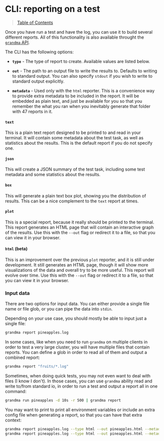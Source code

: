 # CLI: reporting on a test

> [Table of Contents](readme.md)

Once you have run a test and have the log, you can use it to build several different reports. All of this functionality is also available throught the [`grandma` API](api-grandma-report.md).

The CLI has the following options:

- **`type`** - The type of report to create. Available values are listed below.

- **`out`** - The path to an output file to write the results to. Defaults to writing to standard output. You can also specify `stdout` if you wish to write to standard output explicitly.

- **`metadata`** - Used only with the `html` reporter. This is a convenience way to provide extra metadata to be included in the report. It will be embedded as plain text, and just be available for you so that you remember the what you ran when you inevitably generate that folder with 47 reports in it.

#### `text`

This is a plain text report designed to be printed to and read in your terminal. It will contain some metadata about the test task, as well as statistics about the results. This is the default report if you do not specify one.

#### `json`

This will create a JSON summary of the test task, including some test metadata and some statistics about the results.

#### `box`

This will generate a plain text box plot, showing you the distribution of results. This can be a nice complement to the `text` report at times.

#### `plot`

This is a special report, because it really should be printed to the terminal. This report generates an HTML page that will contain an interactive graph of the results. Use this with the `--out` flag or redirect it to a file, so that you can view it in your browser.

#### `html` (beta)

This is an improvement over the previous `plot` reporter, and it is still under development. It still generates an HTML page, though it will show more visualizations of the data and overall try to be more useful. This report will evolve over time. Use this with the `--out` flag or redirect it to a file, so that you can view it in your browser.

### Input data

There are two options for input data. You can either provide a single file name or file glob, or you can pipe the data into `stdin`.

Depending on your use case, you should mostly be able to input just a single file:

```bash
grandma report pineapples.log
```

In some cases, like when you need to run `grandma` on multiple clients in order to test a very large cluster, you will have multiple files that contain reports. You can define a glob in order to read all of them and output a combined report:

```bash
grandma report "fruits/*.log"
```

Sometimes, when doing quick tests, you may not even want to deal with files (I know I don't). In those cases, you can use `grandma` ability read and write to/from standard io, in order to run a test and output a report all in one command:

```bash
grandma run pineapples -d 10s -r 500 | grandma report
```

You may want to print to print all environment variables or include an extra config file when generating a report, so that you can have that extra context:

```bash
grandma report pineapples.log --type html --out pineapples.html --metadata "`printenv`"
grandma report pineapples.log --type html --out pineapples.html --metadata "`cat myConfig.json`"
```
